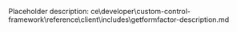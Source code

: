 Placeholder description: ce\developer\custom-control-framework\reference\client\includes\getformfactor-description.md